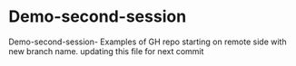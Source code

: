 # Demo-second-session
Demo-second-session- Examples of GH repo starting on remote side with new branch name.
updating this file for next commit

